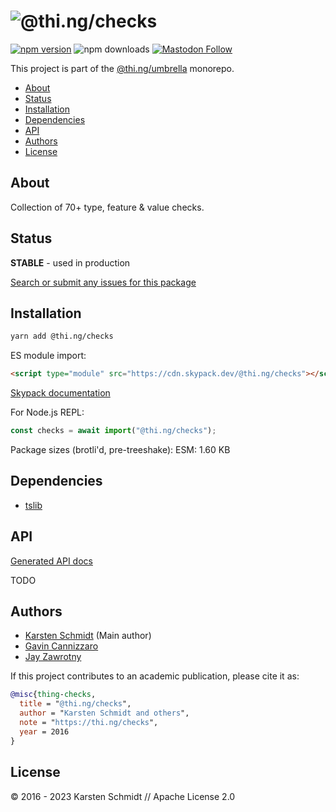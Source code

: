 <!-- This file is generated - DO NOT EDIT! -->
<!-- Please see: https://github.com/thi-ng/umbrella/blob/develop/CONTRIBUTING.md#changes-to-readme-files -->

# ![@thi.ng/checks](https://media.thi.ng/umbrella/banners-20230807/thing-checks.svg?8a250e50)

[![npm version](https://img.shields.io/npm/v/@thi.ng/checks.svg)](https://www.npmjs.com/package/@thi.ng/checks)
![npm downloads](https://img.shields.io/npm/dm/@thi.ng/checks.svg)
[![Mastodon Follow](https://img.shields.io/mastodon/follow/109331703950160316?domain=https%3A%2F%2Fmastodon.thi.ng&style=social)](https://mastodon.thi.ng/@toxi)

This project is part of the
[@thi.ng/umbrella](https://github.com/thi-ng/umbrella/) monorepo.

- [About](#about)
- [Status](#status)
- [Installation](#installation)
- [Dependencies](#dependencies)
- [API](#api)
- [Authors](#authors)
- [License](#license)

## About

Collection of 70+ type, feature & value checks.

## Status

**STABLE** - used in production

[Search or submit any issues for this package](https://github.com/thi-ng/umbrella/issues?q=%5Bchecks%5D+in%3Atitle)

## Installation

```bash
yarn add @thi.ng/checks
```

ES module import:

```html
<script type="module" src="https://cdn.skypack.dev/@thi.ng/checks"></script>
```

[Skypack documentation](https://docs.skypack.dev/)

For Node.js REPL:

```js
const checks = await import("@thi.ng/checks");
```

Package sizes (brotli'd, pre-treeshake): ESM: 1.60 KB

## Dependencies

- [tslib](https://www.typescriptlang.org/)

## API

[Generated API docs](https://docs.thi.ng/umbrella/checks/)

TODO

## Authors

- [Karsten Schmidt](https://thi.ng) (Main author)
- [Gavin Cannizzaro](https://github.com/gavinpc-mindgrub)
- [Jay Zawrotny](https://github.com/eccentric-j)

If this project contributes to an academic publication, please cite it as:

```bibtex
@misc{thing-checks,
  title = "@thi.ng/checks",
  author = "Karsten Schmidt and others",
  note = "https://thi.ng/checks",
  year = 2016
}
```

## License

&copy; 2016 - 2023 Karsten Schmidt // Apache License 2.0
